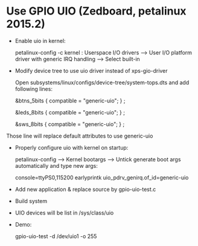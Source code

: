 # Use GPIO UIO (Zedboard, petalinux 2015.2)

- Enable uio in kernel:

	petalinux-config -c kernel : Userspace I/O drivers --> User I/O platform driver with generic IRQ handling --> Select built-in

- Modify device tree to use uio driver instead of xps-gio-driver

	Open subsystems/linux/configs/device-tree/system-tops.dts and add following lines:

	&btns_5bits {
		compatible = "generic-uio";
	} ;

	&leds_8bits {
		compatible = "generic-uio";
	} ;

	&sws_8bits {
		compatible = "generic-uio";
	} ;

Those line will replace default attributes to use generic-uio

- Properly configure uio with kernel on startup:

	petalinux-config --> Kernel bootargs --> Untick generate boot args automatically and type new args:

	console=ttyPS0,115200 earlyprintk uio_pdrv_genirq.of_id=generic-uio

- Add new application & replace source by gpio-uio-test.c

- Build system 

- UIO devices will be list in /sys/class/uio 

- Demo: 

	gpio-uio-test -d /dev/uio1 -o 255 

